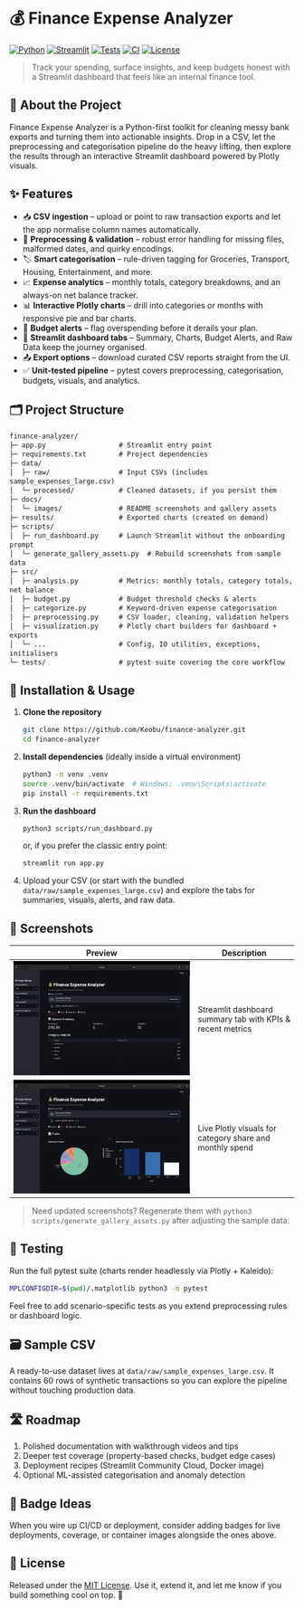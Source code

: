# 💰 Finance Expense Analyzer

[![Python](https://img.shields.io/badge/python-3.11+-3776AB?logo=python&logoColor=white)](https://www.python.org/)
[![Streamlit](https://img.shields.io/badge/Streamlit-dashboard-FF4B4B?logo=streamlit&logoColor=white)](https://streamlit.io/)
[![Tests](https://img.shields.io/badge/tests-pytest%20%E2%9C%94%EF%B8%8F-6DB33F?logo=pytest&logoColor=white)](tests)
[![CI](https://github.com/Keobu/finance-analyzer/actions/workflows/tests.yml/badge.svg)](https://github.com/Keobu/finance-analyzer/actions/workflows/tests.yml)
[![License](https://img.shields.io/badge/License-MIT-green.svg)](LICENSE)

> Track your spending, surface insights, and keep budgets honest with a Streamlit dashboard that feels like an internal finance tool.

## 👋 About the Project
Finance Expense Analyzer is a Python-first toolkit for cleaning messy bank exports and turning them into actionable insights. Drop in a CSV, let the preprocessing and categorisation pipeline do the heavy lifting, then explore the results through an interactive Streamlit dashboard powered by Plotly visuals.

## ✨ Features
- 📥 **CSV ingestion** – upload or point to raw transaction exports and let the app normalise column names automatically.
- 🧹 **Preprocessing & validation** – robust error handling for missing files, malformed dates, and quirky encodings.
- 🏷️ **Smart categorisation** – rule-driven tagging for Groceries, Transport, Housing, Entertainment, and more.
- 📈 **Expense analytics** – monthly totals, category breakdowns, and an always-on net balance tracker.
- 📊 **Interactive Plotly charts** – drill into categories or months with responsive pie and bar charts.
- 🚨 **Budget alerts** – flag overspending before it derails your plan.
- 🧭 **Streamlit dashboard tabs** – Summary, Charts, Budget Alerts, and Raw Data keep the journey organised.
- 📤 **Export options** – download curated CSV reports straight from the UI.
- ✅ **Unit-tested pipeline** – pytest covers preprocessing, categorisation, budgets, visuals, and analytics.

## 🗂️ Project Structure
```text
finance-analyzer/
├─ app.py                  # Streamlit entry point
├─ requirements.txt        # Project dependencies
├─ data/
│  ├─ raw/                 # Input CSVs (includes sample_expenses_large.csv)
│  └─ processed/           # Cleaned datasets, if you persist them
├─ docs/
│  └─ images/              # README screenshots and gallery assets
├─ results/                # Exported charts (created on demand)
├─ scripts/
│  ├─ run_dashboard.py     # Launch Streamlit without the onboarding prompt
│  └─ generate_gallery_assets.py  # Rebuild screenshots from sample data
├─ src/
│  ├─ analysis.py          # Metrics: monthly totals, category totals, net balance
│  ├─ budget.py            # Budget threshold checks & alerts
│  ├─ categorize.py        # Keyword-driven expense categorisation
│  ├─ preprocessing.py     # CSV loader, cleaning, validation helpers
│  ├─ visualization.py     # Plotly chart builders for dashboard + exports
│  └─ ...                  # Config, IO utilities, exceptions, initialisers
└─ tests/                  # pytest suite covering the core workflow
```

## 🚀 Installation & Usage
1. **Clone the repository**
   ```bash
   git clone https://github.com/Keobu/finance-analyzer.git
   cd finance-analyzer
   ```
2. **Install dependencies** (ideally inside a virtual environment)
   ```bash
   python3 -m venv .venv
   source .venv/bin/activate  # Windows: .venv\Scripts\activate
   pip install -r requirements.txt
   ```
3. **Run the dashboard**
   ```bash
   python3 scripts/run_dashboard.py
   ```
   or, if you prefer the classic entry point:
   ```bash
   streamlit run app.py
   ```
4. Upload your CSV (or start with the bundled `data/raw/sample_expenses_large.csv`) and explore the tabs for summaries, visuals, alerts, and raw data.

## 📸 Screenshots
| Preview | Description |
| --- | --- |
| ![Dashboard overview](docs/images/summary.png) | Streamlit dashboard summary tab with KPIs & recent metrics |
| ![Interactive charts](docs/images/charts.png) | Live Plotly visuals for category share and monthly spend |

> Need updated screenshots? Regenerate them with `python3 scripts/generate_gallery_assets.py` after adjusting the sample data.

## 🧪 Testing
Run the full pytest suite (charts render headlessly via Plotly + Kaleido):
```bash
MPLCONFIGDIR=$(pwd)/.matplotlib python3 -m pytest
```
Feel free to add scenario-specific tests as you extend preprocessing rules or dashboard logic.

## 🗃️ Sample CSV
A ready-to-use dataset lives at `data/raw/sample_expenses_large.csv`. It contains 60 rows of synthetic transactions so you can explore the pipeline without touching production data.

## 🛣️ Roadmap
1. Polished documentation with walkthrough videos and tips
2. Deeper test coverage (property-based checks, budget edge cases)
3. Deployment recipes (Streamlit Community Cloud, Docker image)
4. Optional ML-assisted categorisation and anomaly detection

## 🧷 Badge Ideas
When you wire up CI/CD or deployment, consider adding badges for live deployments, coverage, or container images alongside the ones above.

## 📄 License
Released under the [MIT License](LICENSE). Use it, extend it, and let me know if you build something cool on top. 🚀
